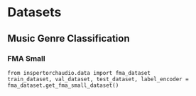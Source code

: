 # Datasets

## Music Genre Classification

### FMA Small

    from inspertorchaudio.data import fma_dataset
    train_dataset, val_dataset, test_dataset, label_encoder = fma_dataset.get_fma_small_dataset()